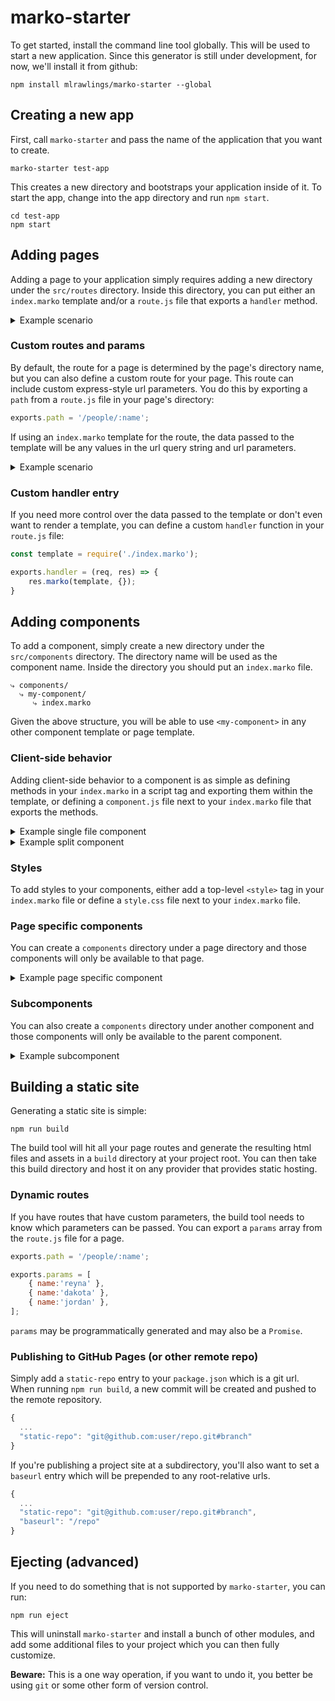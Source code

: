 # marko-starter

To get started, install the command line tool globally.  This will be used to start a new application.  Since this generator is still under development, for now, we'll install it from github:

```
npm install mlrawlings/marko-starter --global
```

## Creating a new app

First, call `marko-starter` and pass the name of the application that you want to create.

```
marko-starter test-app
```

This creates a new directory and bootstraps your application inside of it.  To start the app, change into the app directory and run `npm start`.

```
cd test-app
npm start
```

## Adding pages

Adding a page to your application simply requires adding a new directory under the `src/routes` directory.  Inside this directory, you can put either an `index.marko` template and/or a `route.js` file that exports a `handler` method.

<details>
<summary>Example scenario</summary>
>
> Given a directory structure like this:
>
> ```
> ⤷ src/
>    ⤷ routes/
>       ⤷ my-page/
>          ⤷ index.marko
> ```
>
> Hitting `/my-page` will render `index.marko`.
</details>

### Custom routes and params

By default, the route for a page is determined by the page's directory name, but you can also define a custom route for your page.  This route can include custom express-style url parameters.  You do this by exporting a `path` from a `route.js` file in your page's directory:

```js
exports.path = '/people/:name';
```

If using an `index.marko` template for the route, the data passed to the template will be any values in the url query string and url parameters.  

<details>
<summary>Example scenario</summary>
>
> Given a route:
> ```
> /people/:name
> ```
>
> And a template:
> ```html
> <ul>
>     <li>${data.name}</li>
>     <li>${data.age}</li>
</ul>
> ```
>
> When you hit the following url:
> ```
> /people/frank?age=27
> ```
>
> The rendered output would be:
> ```html
> <ul>
>     <li>frank</li>
>     <li>27</li>
> </ul>
> ```
</details>

### Custom handler entry

If you need more control over the data passed to the template or don't even want to render a template, you can define a custom `handler` function in your `route.js` file:

```js
const template = require('./index.marko');

exports.handler = (req, res) => {
    res.marko(template, {});
}
```


## Adding components

To add a component, simply create a new directory under the `src/components` directory.  The directory name will be used as the component name.  Inside the directory you should put an `index.marko` file.

```
⤷ components/
  ⤷ my-component/
     ⤷ index.marko
```

Given the above structure, you will be able to use `<my-component>` in any other component template or page template.

### Client-side behavior

Adding client-side behavior to a component is as simple as defining methods in your `index.marko` in a script tag and exporting them within the template, or defining a `component.js` file next to your `index.marko` file that exports the methods.

<details>
<summary>Example single file component</summary>
**index.marko**
```html
<script>
    module.exports = {
        onInput(input) {
            this.state = {
                count: input.count
            }
            this.initialCount = input.count
        },
        incrementCount() {
            this.state.count++
        },
        resetCount() {
            this.state.count = this.initialCount
        }
    }
</script>

<div>${state.count}</div>
<button on-click('incrementCount')>+</button>
<button on-click('resetCount')>reset</button>
```
</details>

<details>
<summary>Example split component</summary>
**index.marko**
```html
<div>${state.count}</div>
<button on-click('incrementCount')>+</button>
<button on-click('resetCount')>reset</button>
```
**component.js**
```js
module.exports = {
    onInput(input) {
        this.state = {
            count: input.count
        }
        this.initialCount = input.count
    },
    incrementCount() {
        this.state.count++
    },
    resetCount() {
        this.state.count = this.initialCount
    }
}
```
</details>

### Styles

To add styles to your components, either add a top-level `<style>` tag in your `index.marko` file or define a `style.css` file next to your `index.marko` file.

### Page specific components

You can create a `components` directory under a page directory and those components will only be available to that page.

<details>
<summary>Example page specific component</summary>
>
> Given a directory structure like this:
>
> ```
> ⤷ pages/
>    ⤷ my-page/
>       ⤷ components/
>          ⤷ my-page-component/
>             ⤷ index.marko
>       ⤷ index.marko
> ```
>
> You will only be able to use `<my-page-component>` from the `my-page/index.marko` template or other components defined under `my-page/components`.
</details>

### Subcomponents

You can also create a `components` directory under another component and those components will only be available to the parent component.

<details>
<summary>Example subcomponent</summary>
>
> Given a directory structure like this:
>
> ```
> ⤷ components/
>    ⤷ my-component/
>       ⤷ components/
>          ⤷ my-subcomponent/
>             ⤷ index.marko
>       ⤷ index.marko
> ```
>
> You will only be able to use `<my-subcomponent>` from the `my-component/index.marko` template or other subcomponents defined under `my-component/components`.
</details>

## Building a static site

Generating a static site is simple:

```
npm run build
```

The build tool will hit all your page routes and generate the resulting html files and assets in a `build` directory at your project root.  You can then take this build directory and host it on any provider that provides static hosting.

### Dynamic routes

If you have routes that have custom parameters, the build tool needs to know which parameters can be passed.  You can export a `params` array from the `route.js` file for a page.

```js
exports.path = '/people/:name';

exports.params = [
    { name:'reyna' },
    { name:'dakota' },
    { name:'jordan' },
];
```

`params` may be programmatically generated and may also be a `Promise`.

### Publishing to GitHub Pages (or other remote repo)

Simply add a `static-repo` entry to your `package.json` which is a git url.  When running `npm run build`, a new commit will be created and pushed to the remote repository.

```js
{
  ...
  "static-repo": "git@github.com:user/repo.git#branch"
}
```

If you're publishing a project site at a subdirectory, you'll also want to set a `baseurl` entry which will be prepended to any root-relative urls.

```js
{
  ...
  "static-repo": "git@github.com:user/repo.git#branch",
  "baseurl": "/repo"
}
```

## Ejecting (advanced)

If you need to do something that is not supported by `marko-starter`, you can run:

```
npm run eject
```

This will uninstall `marko-starter` and install a bunch of other modules, and add some additional files to your project which you can then fully customize.

**Beware:** This is a one way operation, if you want to undo it, you better be using `git` or some other form of version control.
